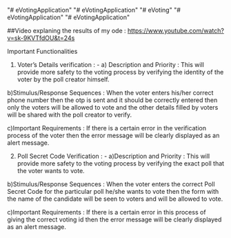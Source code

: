 "# eVotingApplication" 
"# eVotingApplication" 
"# eVoting" 
"# eVotingApplication" 
"# eVotingApplication" 

##Video explaning the results of my ode : https://www.youtube.com/watch?v=sk-9KVTfdOU&t=24s

Important Functionalities

1)  Voter’s Details verification : -
  a) Description and Priority : This will provide more safety to the voting process by verifying the identity of the voter by the poll creator himself.
  
  b)Stimulus/Response Sequences : When the voter enters his/her correct phone number then the otp is sent and it should be correctly entered then only the voters will be allowed to vote and the other details filled by voters will be shared with the poll creator to verify.
  
  c)Important Requirements : If there is a certain error in the verification process of the voter then the error message will be clearly displayed as an alert message.

2)  Poll Secret Code Verification : -
  a)Description and Priority : This will provide more safety to the voting process by verifying the exact poll that the voter wants to vote.
  
  b)Stimulus/Response Sequences : When the voter enters the correct Poll Secret Code for the particular poll he/she wants to vote then the form with the name of the candidate will be seen to voters and will be allowed to vote.
  
  c)Important Requirements : If there is a certain error in this process of giving the correct voting id then the error message will be clearly displayed as an alert message.
